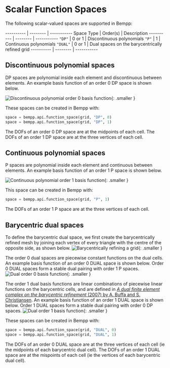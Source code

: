 Scalar Function Spaces
======================

The following scalar-valued spaces are supported in Bempp:

---------- | -------- | -----------
Space Type | Order(s) | Description
---------- | -------- | -----------
`"DP"`     | 0 or 1   | Discontinuous polynomials
`"P"`      | 1        | Continuous polynomials
`"DUAL"`   | 0 or 1   | Dual spaces on the barycentrically refined grid
---------- | -------- | -----------

## Discontinuous polynomial spaces
DP spaces are polynomial inside each element and discontinuous between elements.
An example basis function of an order 0 DP space is shown below.

![Discontinuous polynomial order 0 basis function](../img/dp0.png){: .smaller }

These spaces can be created in Bempp with:

```python
space = bempp.api.function_space(grid, "DP", 0)
space = bempp.api.function_space(grid, "DP", 1)
```

The DOFs of an order 0 DP space are at the midpoints of each cell.
The DOFs of an order 1 DP space are at the three vertices of each cell.

## Continuous polynomial spaces
P spaces are polynomial inside each element and continuous between elements.
An example basis function of an order 1 P space is shown below.

![Continuous polynomial order 1 basis function](../img/p1.png){: .smaller }

This space can be created in Bempp with:

```python
space = bempp.api.function_space(grid, "P", 1)
```

The DOFs of an order 1 P space are at the three vertices of each cell.

## Barycentric dual spaces
To define the barycentric dual space, we first create the barycentrically refined mesh by joining
each vertex of every triangle with the centre of the opposite side, as shown below.
![Barycentrically refining a grid](../img/barycentric_mesh.png){: .smaller }

The order 0 dual spaces are piecewise constant functions on the dual cells.
An example basis function of an order 0 DUAL space is shown below.
Order 0 DUAL spaces form a stable dual pairing with order 1 P spaces.
![Dual order 0 basis function](../img/dual0.png){: .smaller }

The order 1 dual basis functions are linear combinations of piecewise linear
functions on the barycentric cells, and are defined in
[<em>A dual finite element complex on the barycentric refinement</em> (2007) by A. Buffa and S. Christiansen](https://www.jstor.org/stable/40234460?seq=1).
An example basis function of an order 1 DUAL space is shown below.
Order 1 DUAL spaces form a stable dual pairing with order 0 DP spaces.
![Dual order 1 basis function](../img/dual1.png){: .smaller }

These spaces can be created in Bempp with:

```python
space = bempp.api.function_space(grid, "DUAL", 0)
space = bempp.api.function_space(grid, "DUAL", 1)
```

The DOFs of an order 0 DUAL space are at the three vertices of each cell
(ie the midpoints of each barycentric dual cell).
The DOFs of an order 1 DUAL space are at the mispoints of each cell
(ie the vertices of each barycentric dual cell).
